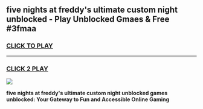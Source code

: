 
## five nights at freddy's ultimate custom night unblocked - Play Unblocked Gmaes & Free #3fmaa
<h3>
<a href="https://news.freeplayer.one?title=five_nights_at_freddy's_ultimate_custom_night_unblocked&ref=03M">CLICK TO PLAY</a></h3>
<hr>

<h3>
<a href="https://news.freeplayer.one?title=five_nights_at_freddy's_ultimate_custom_night_unblocked&ref=03M">CLICK 2 PLAY</a>
  
</h3>

<a href="https://news.freeplayer.one?title=five_nights_at_freddy's_ultimate_custom_night_unblocked&ref=03M"><img src="https://clearcache.store/games.png"></a>


**five nights at freddy's ultimate custom night unblocked games unblocked: Your Gateway to Fun and Accessible Online Gaming**
